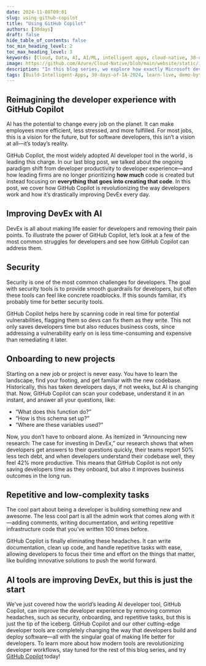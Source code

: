 ```yaml
---
date: 2024-11-08T09:01
slug: using-github-copilot
title: "Using GitHub Copilot"
authors: [30days]
draft: false
hide_table_of_contents: false
toc_min_heading_level: 2
toc_max_heading_level: 3
keywords: [Cloud, Data, AI, AI/ML, intelligent apps, cloud-native, 30-days-2024, 30-days, enterprise apps, digital experiences, app modernization, serverless, ai apps]
image: https://github.com/Azure/Cloud-Native/blob/main/website/static/img/ogImage.png
description: "In this blog series, we explore how exactly Microsoft developer tools can improve DevEx." 
tags: [Build-Intelligent-Apps, 30-days-of-IA-2024, learn-live, demo-bytes, community-gallery, azure-kubernetes-service, azure-functions, azure-openai, azure-container-apps, azure-cosmos-db, github-copilot, github-codespaces, github-actions]
---
```


<head> 
  <meta property="og:url" content="https://azure.github.io/cloud-native/using-github-copilot"/>
  <meta property="og:type" content="website"/>
  <meta property="og:title" content="**Build Intelligent Apps | AI Apps on Azure"/>
  <meta property="og:description" content="In this blog series, we explore how exactly Microsoft developer tools can improve DevEx."/>
  <meta property="og:image" content="https://github.com/Azure/Cloud-Native/blob/main/website/static/img/ogImage.png"/>
  <meta name="twitter:url" content="https://azure.github.io/Cloud-Native/using-github-copilot" />
  <meta name="twitter:title" content="**Build Intelligent Apps | AI Apps on Azure" />
  <meta name="twitter:description" content="In this blog series, we explore how exactly Microsoft developer tools can improve DevEx." />
  <meta name="twitter:image" content="https://azure.github.io/Cloud-Native/img/ogImage.png" />
  <meta name="twitter:card" content="summary_large_image" />
  <meta name="twitter:creator" content="@devanshidiaries" />
  <link rel="canonical" href="https://azure.github.io/Cloud-Native/using-github-copilot" />
</head>

<!-- End METADATA -->
## Reimagining the developer experience with GitHub Copilot

AI has the potential to change every job on the planet. It can make employees more efficient, less stressed, and more fulfilled. For most jobs, this is a vision for the future, but for software developers, this isn’t a vision at all—it’s today’s reality.  

GitHub Copilot, the most widely adopted AI developer tool in the world , is leading this charge. In our last blog post, we talked about the ongoing paradigm shift from developer productivity to developer experience—and how leading firms are no longer prioritizing **how much** code is created but instead focusing on **everything that goes into creating that code**. In this post, we cover how GitHub Copilot is revolutionizing the way developers work and how it’s drastically improving DevEx every day.  

## Improving DevEx with AI

DevEx is all about making life easier for developers and removing their pain points. To illustrate the power of GitHub Copilot, let’s look at a few of the most common struggles for developers and see how GitHub Copilot can address them.  

## Security

Security is one of the most common challenges for developers. The goal with security tools is to provide smooth guardrails for developers, but often these tools can feel like concrete roadblocks. If this sounds familiar, it’s probably time for better security tools.  

GitHub Copilot helps here by scanning code in real time for potential vulnerabilities, flagging them so devs can fix them as they write. This not only saves developers time but also reduces business costs, since addressing a vulnerability early on is less time-consuming and expensive than remediating it later.  

## Onboarding to new projects

Starting on a new job or project is never easy. You have to learn the landscape, find your footing, and get familiar with the new codebase. Historically, this has taken developers days, if not weeks, but AI is changing that. Now, GitHub Copilot can scan your codebase, understand it in an instant, and answer all your questions, like:  

- “What does this function do?”  
- “How is this schema set up?”  
- “Where are these variables used?”  

Now, you don’t have to onboard alone. As itemized in “Announcing new research: The case for investing in DevEx,” our research shows that when developers get answers to their questions quickly, their teams report 50% less tech debt, and when developers understand their codebase well, they feel 42% more productive. This means that GitHub Copilot is not only saving developers time as they onboard, but also it improves business outcomes in the long run.  

## Repetitive and low-complexity tasks
The cool part about being a developer is building something new and awesome. The less cool part is all the admin work that comes along with it—adding comments, writing documentation, and writing repetitive infrastructure code that you’ve written 100 times before. 

GitHub Copilot is finally eliminating these headaches. It can write documentation, clean up code, and handle repetitive tasks with ease, allowing developers to focus their time and effort on the things that matter, like building innovative solutions to push the world forward. 
## AI tools are improving DevEx, but this is just the start

We’ve just covered how the world’s leading AI developer tool, GitHub Copilot, can improve the developer experience by removing common headaches, such as security, onboarding, and repetitive tasks, but this is just the tip of the iceberg. GitHub Copilot and our other cutting-edge developer tools are completely changing the way that developers build and deploy software—all with the singular goal of making life better for developers. To learn more about how modern tools are revolutionizing developer workflows, stay tuned for the rest of this blog series, and try [GitHub Copilot](https://github.com/features/copilot) today! 